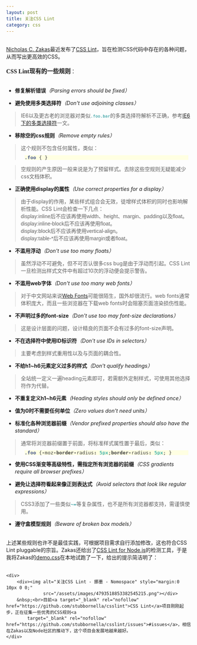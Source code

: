 ```yaml
---
layout: post
title: 关注CSS Lint  
category: css
---
```


<div class="bct fc05 fc11 nbw-blog ztag js-fs2"><b><br></b><a target="_blank" rel="nofollow"
                                                              href="http://www.nczonline.net/blog/">Nicholas C.
    Zakas</a>最近发布了<a target="_blank" rel="nofollow" href="http://csslint.net/index.html">CSS Lint</a>，旨在检测CSS代码中存在的各种问题，从而写出更高效的CSS。<br><br><font
        size="3" face="微软雅黑"><b>CSS Lint</b></font><font size="3" face="微软雅黑"><b>现有</b></font><font size="3"
                                                                                                    face="微软雅黑"><b>的一些规则</b></font>：<br><br>
    <ul>
        <li><b>修复解析错误</b><i>（Parsing errors should be fixed）</i></li>
    </ul>
    <ul>
        <li><b>避免使用多类选择符</b><i>（Don't use adjoining classes）</i></li>
    </ul>
    <blockquote>IE6以及更古老的浏览器对类似<span
            style="border-collapse: separate; color: rgb(0, 0, 0); font-family: 'Times New Roman'; font-style: normal; font-variant: normal; font-weight: normal; letter-spacing: normal; line-height: normal; orphans: 2; text-align: -webkit-auto; text-indent: 0px; text-transform: none; white-space: normal; widows: 2; word-spacing: 0px; -webkit-border-horizontal-spacing: 0px; -webkit-border-vertical-spacing: 0px; -webkit-text-decorations-in-effect: none; -webkit-text-size-adjust: auto; -webkit-text-stroke-width: 0px; font-size: medium;"><span
            style="color: rgb(65, 65, 65); font-family: arial, helvetica, clean, sans-serif; font-size: 13px; line-height: 16px;"><span></span><code
            style="margin-top: 0px; margin-right: 0px; margin-bottom: 0px; margin-left: 0px; padding-top: 0px; padding-right: 0px; padding-bottom: 0px; padding-left: 0px; font-style: normal; font-weight: normal; font-family: monospace; line-height: 13px; color: rgb(11, 140, 143);">.foo.bar</code></span></span>的多类选择符解析不正确，参考<a
            target="_blank" href="http://blog.163.com/jinlu_hz/blog/static/1138301522011230113332617/">IE6下的多类选择符</a>一文。<a
            target="_blank" href="http://blog.163.com/jinlu_hz/blog/static/1138301522011230113332617/"></a></blockquote>
    <ul>
        <li><b>移除空的css规则</b><i>（Remove empty rules）</i></li>
    </ul>
    <blockquote>这个规则不包含任何属性，类似：<span
            style="border-collapse: separate; color: rgb(0, 0, 0); font-family: 'Times New Roman'; font-style: normal; font-variant: normal; font-weight: normal; letter-spacing: normal; line-height: normal; orphans: 2; text-align: -webkit-auto; text-indent: 0px; text-transform: none; white-space: normal; widows: 2; word-spacing: 0px; -webkit-border-horizontal-spacing: 0px; -webkit-border-vertical-spacing: 0px; -webkit-text-decorations-in-effect: none; -webkit-text-size-adjust: auto; -webkit-text-stroke-width: 0px; font-size: medium;"><span
            style="color: rgb(65, 65, 65); font-family: arial, helvetica, clean, sans-serif; font-size: 13px; line-height: 16px;"><pre
            style="margin-top: 10px; margin-right: 10px; margin-bottom: 10px; margin-left: 10px; padding-top: 0px; padding-right: 0px; padding-bottom: 0px; padding-left: 0px; font-family: monospace; line-height: 13px; background-color: rgb(255, 255, 226);"><span
            style="color: rgb(68, 85, 136); font-weight: bold;">.foo</span> <span>{</span> <span>}</span></pre></span></span>
    </blockquote>
    <blockquote><span></span> <span
            style="border-collapse: separate; color: rgb(0, 0, 0); font-family: 'Times New Roman'; font-style: normal; font-variant: normal; font-weight: normal; letter-spacing: normal; line-height: normal; orphans: 2; text-align: -webkit-auto; text-indent: 0px; text-transform: none; white-space: normal; widows: 2; word-spacing: 0px; -webkit-border-horizontal-spacing: 0px; -webkit-border-vertical-spacing: 0px; -webkit-text-decorations-in-effect: none; -webkit-text-size-adjust: auto; -webkit-text-stroke-width: 0px; font-size: medium;"><span
            style="color: rgb(65, 65, 65); font-family: arial, helvetica, clean, sans-serif; font-size: 13px; line-height: 16px;"></span></span>空规则的产生原因一般来说是为了预留样式。去除这些空规则无疑能减少css文档体积。<br>
    </blockquote>
    <ul>
        <li><b>正确使用display的属性</b><i>（Use correct properties for a display）</i></li>
    </ul>
    <blockquote>由于display的作用，某些样式组合会无效，徒增样式体积的同时也影响解析性能。CSS Lint会检查一下几点：<span
            style="border-collapse: separate; color: rgb(0, 0, 0); font-family: 'Times New Roman'; font-style: normal; font-variant: normal; font-weight: normal; letter-spacing: normal; line-height: normal; orphans: 2; text-indent: 0px; text-transform: none; white-space: normal; widows: 2; word-spacing: 0px; font-size: medium;"><span
            style="color: rgb(65, 65, 65); font-family: arial,helvetica,clean,sans-serif; font-size: 13px; line-height: 16px;"></span></span><br><span
            style="border-collapse: separate; color: rgb(0, 0, 0); font-family: 'Times New Roman'; font-style: normal; font-variant: normal; font-weight: normal; letter-spacing: normal; line-height: normal; orphans: 2; text-indent: 0px; text-transform: none; white-space: normal; widows: 2; word-spacing: 0px; font-size: medium;"><span
            style="color: rgb(65, 65, 65); font-family: arial,helvetica,clean,sans-serif; font-size: 13px; line-height: 16px;"></span></span><font
            face="arial">display:inline后不应该再使用width、height、margin、padding以及float。</font><br><font face="arial">display:inline-block后不应该再使用float。</font><br><font
            face="arial">display:block后不应该再使用vertical-align。</font><br><font face="arial">display:table-*后不应该再使用margin或者float。</font><br>
    </blockquote>
    <ul>
        <li><b>不滥用浮动</b><i>（Don't use too many floats）</i></li>
    </ul>
    <blockquote>虽然浮动不可避免，但不可否认很多css bug是由于浮动而引起。CSS Lint一旦检测出样式文件中有超过10次的浮动便会提示警告。<br></blockquote>
    <ul>
        <li><b>不滥用web字体</b><i>（Don't use too many web fonts）</i></li>
    </ul>
    <blockquote>对于中文网站来说<a target="_blank" rel="nofollow" href="http://www.w3.org/TR/2002/WD-css3-webfonts-20020802/">Web
        Fonts</a>可能很陌生，国外却很流行。web fonts通常体积庞大，而且一些浏览器在下载web fonts时会阻塞页面渲染损伤性能。<br></blockquote>
    <ul>
        <li><b>不声明</b><b>过多</b><b>的font-size</b><i>（Don't use too may font-size declarations）</i></li>
    </ul>
    <blockquote>这是设计层面的问题，设计精良的页面不会有过多的font-size声明。<br></blockquote>
    <ul>
        <li><b>不在选择符中使用ID标识符</b><i>（Don't use IDs in selectors）</i></li>
    </ul>
    <blockquote>主要考虑到样式重用性以及与页面的耦合性。<br></blockquote>
    <ul>
        <li><b>不给h1~h6元素定义过多的样式</b><i>（Don't qualify headings）</i></li>
    </ul>
    <blockquote>全站统一定义一遍heading元素即可，若需额外定制样式，可使用其他选择符作为代替。<br></blockquote>
    <b></b>
    <ul>
        <li><b>不重复定义h1~h6元素</b><i>（Heading styles should only be defined once）</i></li>
    </ul>
    <ul>
        <li><b>值为0时不需要任何单位</b><i>（Zero values don't need units）</i></li>
    </ul>
    <ul>
        <li><b>标准化各种浏览器前缀</b><i>（Vendor prefixed properties should also have the standard）</i></li>
    </ul>
    <blockquote>通常将浏览器前缀置于前面，将标准样式属性置于最后，类似：<br><span
            style="border-collapse: separate; color: rgb(0, 0, 0); font-family: 'Times New Roman'; font-style: normal; font-variant: normal; font-weight: normal; letter-spacing: normal; line-height: normal; orphans: 2; text-align: -webkit-auto; text-indent: 0px; text-transform: none; white-space: normal; widows: 2; word-spacing: 0px; -webkit-border-horizontal-spacing: 0px; -webkit-border-vertical-spacing: 0px; -webkit-text-decorations-in-effect: none; -webkit-text-size-adjust: auto; -webkit-text-stroke-width: 0px; font-size: medium;"><span
            style="color: rgb(65, 65, 65); font-family: arial, helvetica, clean, sans-serif; font-size: 13px; line-height: 16px;"><pre
            style="margin-top: 10px; margin-right: 10px; margin-bottom: 10px; margin-left: 10px; padding-top: 0px; padding-right: 0px; padding-bottom: 0px; padding-left: 0px; font-family: monospace; line-height: 13px; background-color: rgb(255, 255, 226);"><span
            style="color: rgb(68, 85, 136); font-weight: bold;">.foo</span> <span>{</span><span
            style="font-weight: bold;">-</span><span>moz</span><span style="font-weight: bold;">-</span><span
            style="font-weight: bold;">border</span><span style="font-weight: bold;">-</span><span>radius</span><span
            style="font-weight: bold;">:</span> <span style="color: rgb(0, 153, 153);">5px</span><span>;</span><span
            style="font-weight: bold;">border</span><span style="font-weight: bold;">-</span><span>radius</span><span
            style="font-weight: bold;">:</span> <span
            style="color: rgb(0, 153, 153);">5px</span><span>;</span> <span>}</span></pre></span></span></blockquote>
    <ul>
        <li><b>使用CSS渐变等高级特性，需指定所有浏览器的前缀</b><i>（CSS gradients require all browser prefixes）</i></li>
    </ul>
    <ul>
        <li><b>避免让选择符看起来像正则表达式</b><i>（Avoid selectors that look like regular expressions）</i></li>
    </ul>
    <blockquote>CSS3添加了一些类似<span
            style="border-collapse: separate; color: rgb(0, 0, 0); font-family: 'Times New Roman'; font-style: normal; font-variant: normal; font-weight: normal; letter-spacing: normal; line-height: normal; orphans: 2; text-indent: 0px; text-transform: none; white-space: normal; widows: 2; word-spacing: 0px; font-size: medium;"><span
            style="color: rgb(11, 140, 143); font-family: monospace; font-size: 13px; line-height: 13px;">~=</span></span>等复杂属性，也不是所有浏览器都支持，需谨慎使用。<br>
    </blockquote>
    <ul>
        <li><b>遵守盒模型规则</b><i>（Beware of broken box models）</i></li>
    </ul>
    <br>上述某些规则也许不是最佳实践，可根据项目需求自行添加修改，这也符合CSS Lint pluggable的宗旨。Zakas还给出了<a target="_blank" rel="nofollow"
                                                                           href="https://github.com/stubbornella/csslint">CSS
        Lint for Node.js</a>的检测工具，于是我将Zakas的<a target="_blank" rel="nofollow"
                                               href="https://github.com/stubbornella/csslint/blob/master/demos/demo.css">demo.css</a>在本地试跑了一下，给出的提示简洁明了：<br><br>

    <div>
        <div><img alt="关注CSS Lint - 挪墨 - Nomospace" style="margin:0 10px 0 0;"
                  src="/assets/images/4793518853382545215.png"></div>
        &nbsp;<br>目前<a target="_blank" rel="nofollow" href="https://github.com/stubbornella/csslint">CSS Lint</a>项目刚刚起步，正在征集一些优秀的CSS规则<a
            target="_blank" rel="nofollow" href="https://github.com/stubbornella/csslint/issues">#issues</a>，相信在Zakas以及Node社区的推动下，这个项目会发展地越来越好。
    </div>
</div>
